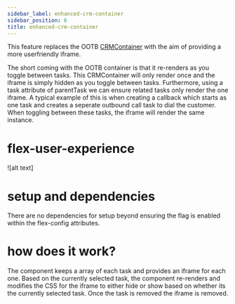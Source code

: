 ```yaml
---
sidebar_label: enhanced-crm-container
sidebar_position: 6
title: enhanced-crm-container
---
```


This feature replaces the OOTB [CRMContainer](https://assets.flex.twilio.com/docs/releases/flex-ui/1.31.2/CRMContainer.html) with the aim of providing a more userfriendly iframe.

The short coming with the OOTB container is that it re-renders as you toggle between tasks. This CRMContainer will only render once and the iframe is simply hidden as you toggle between tasks. Furthermore, using a task attribute of parentTask we can ensure related tasks only render the one iframe. A typical example of this is when creating a callback which starts as one task and creates a seperate outbound call task to dial the customer. When toggling between these tasks, the iframe will render the same instance.

# flex-user-experience

![alt text]

# setup and dependencies

There are no dependencies for setup beyond ensuring the flag is enabled within the flex-config attributes.

# how does it work?

The component keeps a array of each task and provides an iframe for each one. Based on the currently selected task, the component re-renders and modifies the CSS for the iframe to either hide or show based on whether its the currently selected task. Once the task is removed the iframe is removed.
